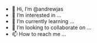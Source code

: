 - 👋 Hi, I’m @andrewjas
- 👀 I’m interested in ...
- 🌱 I’m currently learning ...
- 💞️ I’m looking to collaborate on ...
- 📫 How to reach me ...

<!---
andrewjas/andrewjas is a ✨ special ✨ repository because its `README.md` (this file) appears on your GitHub profile.
You can click the Preview link to take a look at your changes.
--->
